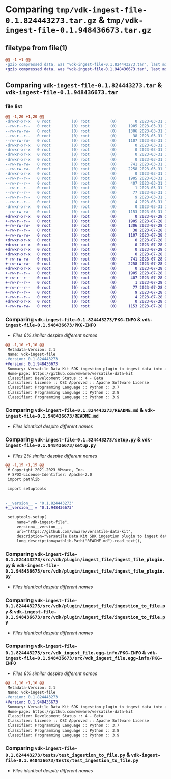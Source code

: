 # Comparing `tmp/vdk-ingest-file-0.1.824443273.tar.gz` & `tmp/vdk-ingest-file-0.1.948436673.tar.gz`

## filetype from file(1)

```diff
@@ -1 +1 @@
-gzip compressed data, was "vdk-ingest-file-0.1.824443273.tar", last modified: Fri Mar 31 14:25:01 2023, max compression
+gzip compressed data, was "vdk-ingest-file-0.1.948436673.tar", last modified: Fri Jul 28 09:42:36 2023, max compression
```

## Comparing `vdk-ingest-file-0.1.824443273.tar` & `vdk-ingest-file-0.1.948436673.tar`

### file list

```diff
@@ -1,20 +1,20 @@
-drwxr-xr-x   0 root         (0) root         (0)        0 2023-03-31 14:25:01.759034 vdk-ingest-file-0.1.824443273/
--rw-r--r--   0 root         (0) root         (0)     1905 2023-03-31 14:25:01.759034 vdk-ingest-file-0.1.824443273/PKG-INFO
--rw-rw-rw-   0 root         (0) root         (0)     1306 2023-03-31 14:24:50.000000 vdk-ingest-file-0.1.824443273/README.md
--rw-r--r--   0 root         (0) root         (0)       38 2023-03-31 14:25:01.759034 vdk-ingest-file-0.1.824443273/setup.cfg
--rw-rw-rw-   0 root         (0) root         (0)     1107 2023-03-31 14:24:53.000000 vdk-ingest-file-0.1.824443273/setup.py
-drwxr-xr-x   0 root         (0) root         (0)        0 2023-03-31 14:25:01.759034 vdk-ingest-file-0.1.824443273/src/
-drwxr-xr-x   0 root         (0) root         (0)        0 2023-03-31 14:25:01.759034 vdk-ingest-file-0.1.824443273/src/vdk/
-drwxr-xr-x   0 root         (0) root         (0)        0 2023-03-31 14:25:01.759034 vdk-ingest-file-0.1.824443273/src/vdk/plugin/
-drwxr-xr-x   0 root         (0) root         (0)        0 2023-03-31 14:25:01.759034 vdk-ingest-file-0.1.824443273/src/vdk/plugin/ingest_file/
--rw-rw-rw-   0 root         (0) root         (0)      741 2023-03-31 14:24:50.000000 vdk-ingest-file-0.1.824443273/src/vdk/plugin/ingest_file/ingest_file_plugin.py
--rw-rw-rw-   0 root         (0) root         (0)     2258 2023-03-31 14:24:50.000000 vdk-ingest-file-0.1.824443273/src/vdk/plugin/ingest_file/ingestion_to_file.py
-drwxr-xr-x   0 root         (0) root         (0)        0 2023-03-31 14:25:01.759034 vdk-ingest-file-0.1.824443273/src/vdk_ingest_file.egg-info/
--rw-r--r--   0 root         (0) root         (0)     1905 2023-03-31 14:25:01.000000 vdk-ingest-file-0.1.824443273/src/vdk_ingest_file.egg-info/PKG-INFO
--rw-r--r--   0 root         (0) root         (0)      407 2023-03-31 14:25:01.000000 vdk-ingest-file-0.1.824443273/src/vdk_ingest_file.egg-info/SOURCES.txt
--rw-r--r--   0 root         (0) root         (0)        1 2023-03-31 14:25:01.000000 vdk-ingest-file-0.1.824443273/src/vdk_ingest_file.egg-info/dependency_links.txt
--rw-r--r--   0 root         (0) root         (0)       77 2023-03-31 14:25:01.000000 vdk-ingest-file-0.1.824443273/src/vdk_ingest_file.egg-info/entry_points.txt
--rw-r--r--   0 root         (0) root         (0)        9 2023-03-31 14:25:01.000000 vdk-ingest-file-0.1.824443273/src/vdk_ingest_file.egg-info/requires.txt
--rw-r--r--   0 root         (0) root         (0)        4 2023-03-31 14:25:01.000000 vdk-ingest-file-0.1.824443273/src/vdk_ingest_file.egg-info/top_level.txt
-drwxr-xr-x   0 root         (0) root         (0)        0 2023-03-31 14:25:01.759034 vdk-ingest-file-0.1.824443273/tests/
--rw-rw-rw-   0 root         (0) root         (0)     1153 2023-03-31 14:24:50.000000 vdk-ingest-file-0.1.824443273/tests/test_ingestion_to_file.py
+drwxr-xr-x   0 root         (0) root         (0)        0 2023-07-28 09:42:36.479214 vdk-ingest-file-0.1.948436673/
+-rw-r--r--   0 root         (0) root         (0)     1905 2023-07-28 09:42:36.479214 vdk-ingest-file-0.1.948436673/PKG-INFO
+-rw-rw-rw-   0 root         (0) root         (0)     1306 2023-07-28 09:42:13.000000 vdk-ingest-file-0.1.948436673/README.md
+-rw-r--r--   0 root         (0) root         (0)       38 2023-07-28 09:42:36.479214 vdk-ingest-file-0.1.948436673/setup.cfg
+-rw-rw-rw-   0 root         (0) root         (0)     1107 2023-07-28 09:42:23.000000 vdk-ingest-file-0.1.948436673/setup.py
+drwxr-xr-x   0 root         (0) root         (0)        0 2023-07-28 09:42:36.475214 vdk-ingest-file-0.1.948436673/src/
+drwxr-xr-x   0 root         (0) root         (0)        0 2023-07-28 09:42:36.475214 vdk-ingest-file-0.1.948436673/src/vdk/
+drwxr-xr-x   0 root         (0) root         (0)        0 2023-07-28 09:42:36.475214 vdk-ingest-file-0.1.948436673/src/vdk/plugin/
+drwxr-xr-x   0 root         (0) root         (0)        0 2023-07-28 09:42:36.479214 vdk-ingest-file-0.1.948436673/src/vdk/plugin/ingest_file/
+-rw-rw-rw-   0 root         (0) root         (0)      741 2023-07-28 09:42:13.000000 vdk-ingest-file-0.1.948436673/src/vdk/plugin/ingest_file/ingest_file_plugin.py
+-rw-rw-rw-   0 root         (0) root         (0)     2258 2023-07-28 09:42:13.000000 vdk-ingest-file-0.1.948436673/src/vdk/plugin/ingest_file/ingestion_to_file.py
+drwxr-xr-x   0 root         (0) root         (0)        0 2023-07-28 09:42:36.479214 vdk-ingest-file-0.1.948436673/src/vdk_ingest_file.egg-info/
+-rw-r--r--   0 root         (0) root         (0)     1905 2023-07-28 09:42:36.000000 vdk-ingest-file-0.1.948436673/src/vdk_ingest_file.egg-info/PKG-INFO
+-rw-r--r--   0 root         (0) root         (0)      407 2023-07-28 09:42:36.000000 vdk-ingest-file-0.1.948436673/src/vdk_ingest_file.egg-info/SOURCES.txt
+-rw-r--r--   0 root         (0) root         (0)        1 2023-07-28 09:42:36.000000 vdk-ingest-file-0.1.948436673/src/vdk_ingest_file.egg-info/dependency_links.txt
+-rw-r--r--   0 root         (0) root         (0)       77 2023-07-28 09:42:36.000000 vdk-ingest-file-0.1.948436673/src/vdk_ingest_file.egg-info/entry_points.txt
+-rw-r--r--   0 root         (0) root         (0)        9 2023-07-28 09:42:36.000000 vdk-ingest-file-0.1.948436673/src/vdk_ingest_file.egg-info/requires.txt
+-rw-r--r--   0 root         (0) root         (0)        4 2023-07-28 09:42:36.000000 vdk-ingest-file-0.1.948436673/src/vdk_ingest_file.egg-info/top_level.txt
+drwxr-xr-x   0 root         (0) root         (0)        0 2023-07-28 09:42:36.479214 vdk-ingest-file-0.1.948436673/tests/
+-rw-rw-rw-   0 root         (0) root         (0)     1153 2023-07-28 09:42:13.000000 vdk-ingest-file-0.1.948436673/tests/test_ingestion_to_file.py
```

### Comparing `vdk-ingest-file-0.1.824443273/PKG-INFO` & `vdk-ingest-file-0.1.948436673/PKG-INFO`

 * *Files 6% similar despite different names*

```diff
@@ -1,10 +1,10 @@
 Metadata-Version: 2.1
 Name: vdk-ingest-file
-Version: 0.1.824443273
+Version: 0.1.948436673
 Summary: Versatile Data Kit SDK ingestion plugin to ingest data into a file.
 Home-page: https://github.com/vmware/versatile-data-kit
 Classifier: Development Status :: 4 - Beta
 Classifier: License :: OSI Approved :: Apache Software License
 Classifier: Programming Language :: Python :: 3.7
 Classifier: Programming Language :: Python :: 3.8
 Classifier: Programming Language :: Python :: 3.9
```

### Comparing `vdk-ingest-file-0.1.824443273/README.md` & `vdk-ingest-file-0.1.948436673/README.md`

 * *Files identical despite different names*

### Comparing `vdk-ingest-file-0.1.824443273/setup.py` & `vdk-ingest-file-0.1.948436673/setup.py`

 * *Files 2% similar despite different names*

```diff
@@ -1,15 +1,15 @@
 # Copyright 2021-2023 VMware, Inc.
 # SPDX-License-Identifier: Apache-2.0
 import pathlib
 
 import setuptools
 
 
-__version__ = "0.1.824443273"
+__version__ = "0.1.948436673"
 
 setuptools.setup(
     name="vdk-ingest-file",
     version=__version__,
     url="https://github.com/vmware/versatile-data-kit",
     description="Versatile Data Kit SDK ingestion plugin to ingest data into a file.",
     long_description=pathlib.Path("README.md").read_text(),
```

### Comparing `vdk-ingest-file-0.1.824443273/src/vdk/plugin/ingest_file/ingest_file_plugin.py` & `vdk-ingest-file-0.1.948436673/src/vdk/plugin/ingest_file/ingest_file_plugin.py`

 * *Files identical despite different names*

### Comparing `vdk-ingest-file-0.1.824443273/src/vdk/plugin/ingest_file/ingestion_to_file.py` & `vdk-ingest-file-0.1.948436673/src/vdk/plugin/ingest_file/ingestion_to_file.py`

 * *Files identical despite different names*

### Comparing `vdk-ingest-file-0.1.824443273/src/vdk_ingest_file.egg-info/PKG-INFO` & `vdk-ingest-file-0.1.948436673/src/vdk_ingest_file.egg-info/PKG-INFO`

 * *Files 6% similar despite different names*

```diff
@@ -1,10 +1,10 @@
 Metadata-Version: 2.1
 Name: vdk-ingest-file
-Version: 0.1.824443273
+Version: 0.1.948436673
 Summary: Versatile Data Kit SDK ingestion plugin to ingest data into a file.
 Home-page: https://github.com/vmware/versatile-data-kit
 Classifier: Development Status :: 4 - Beta
 Classifier: License :: OSI Approved :: Apache Software License
 Classifier: Programming Language :: Python :: 3.7
 Classifier: Programming Language :: Python :: 3.8
 Classifier: Programming Language :: Python :: 3.9
```

### Comparing `vdk-ingest-file-0.1.824443273/tests/test_ingestion_to_file.py` & `vdk-ingest-file-0.1.948436673/tests/test_ingestion_to_file.py`

 * *Files identical despite different names*

